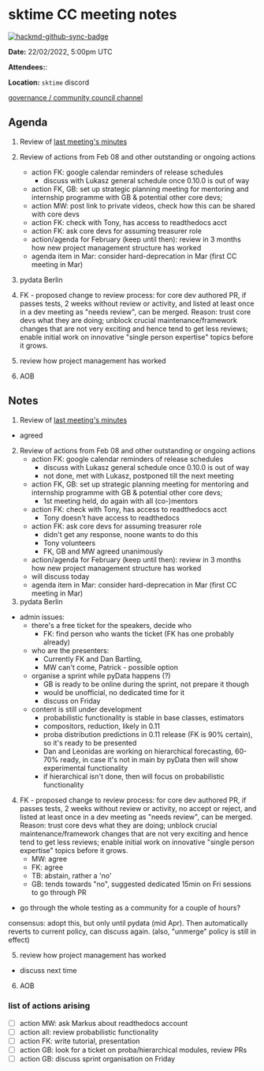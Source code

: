 # sktime CC meeting notes

[![hackmd-github-sync-badge](https://hackmd.io/y1OcL1QMQLiZjRwVB0t0RQ/badge)](https://hackmd.io/y1OcL1QMQLiZjRwVB0t0RQ)

**Date:** 
22/02/2022, 5:00pm UTC

**Attendees:**: 

**Location:** `sktime` discord

[governance / community council channel](https://discord.com/channels/723500657255907408/875425974345416734)

## Agenda

1. Review of [last meeting's minutes](https://github.com/sktime/community-org/tree/main/community_council/previous_meetings)

2. Review of actions from Feb 08 and other outstanding or ongoing actions
    * action FK: google calendar reminders of release schedules
        * discuss with Lukasz general schedule once 0.10.0 is out of way
    * action FK, GB: set up strategic planning meeting for mentoring and internship programme with GB & potential other core devs; 
    * action MW: post link to private videos, check how this can be shared with core devs
    * action FK: check with Tony, has access to readthedocs acct
    * action FK: ask core devs for assuming treasurer role
    * action/agenda for February (keep until then): review in 3 months how new project management structure has worked
    * agenda item in Mar: consider hard-deprecation in Mar (first CC meeting in Mar)

3. pydata Berlin

4. FK - proposed change to review process: for core dev authored PR, if passes tests, 2 weeks without review or activity, and listed at least once in a dev meeting as "needs review", can be merged. Reason: trust core devs what they are doing; unblock crucial maintenance/framework changes that are not very exciting and hence tend to get less reviews; enable initial work on innovative "single person expertise" topics before it grows.

5. review how project management has worked

6. AOB

## Notes
1. Review of [last meeting's minutes](https://github.com/sktime/community-org/tree/main/community_council/previous_meetings)
 - agreed

2. Review of actions from Feb 08 and other outstanding or ongoing actions
    * action FK: google calendar reminders of release schedules
        * discuss with Lukasz general schedule once 0.10.0 is out of way
        - not done, met with Lukasz, postponed till the next meeting
    * action FK, GB: set up strategic planning meeting for mentoring and internship programme with GB & potential other core devs;
        - 1st meeting held, do again with all (co-)mentors
    * action FK: check with Tony, has access to readthedocs acct
        - Tony doesn't have access to readthedocs
    * action FK: ask core devs for assuming treasurer role
        - didn't get any response, noone wants to do this
        - Tony volunteers
        - FK, GB and MW agreed unanimously 
    * action/agenda for February (keep until then): review in 3 months how new project management structure has worked
     - will discuss today
    * agenda item in Mar: consider hard-deprecation in Mar (first CC meeting in Mar)
3. pydata Berlin
- admin issues:
    - there's a free ticket for the speakers, decide who
        - FK: find person who wants the ticket (FK has one probably already)
    - who are the presenters: 
        - Currently FK and Dan Bartling, 
        - MW can't come, Patrick - possible option
    - organise a sprint while pyData happens (?)
        - GB is ready to be online during the sprint, not prepare it though
        - would be unofficial, no dedicated time for it
        - discuss on Friday
    - content is still under development
        - probabilistic functionality is stable in base classes, estimators
        - compositors, reduction, likely in 0.11
        - proba distribution predictions in 0.11 release (FK is 90% certain), so it's ready to be presented
        - Dan and Leonidas are working on hierarchical forecasting, 60-70% ready, in case it's not in main by pyData then will show experimental functionality
        - if hierarchical isn't done, then will focus on probabilistic functionality

4. FK - proposed change to review process: for core dev authored PR, if passes tests, 2 weeks without review or activity, no accept or reject, and listed at least once in a dev meeting as "needs review", can be merged. Reason: trust core devs what they are doing; unblock crucial maintenance/framework changes that are not very exciting and hence tend to get less reviews; enable initial work on innovative "single person expertise" topics before it grows.
    - MW: agree
    - FK: agree
    - TB: abstain, rather a 'no'
    - GB: tends towards "no", suggested dedicated 15min on Fri sessions to go through PR

- go through the whole testing as a community for a couple of hours?

consensus: adopt this, but only until pydata (mid Apr). Then automatically reverts to current policy, can discuss again.
(also, "unmerge" policy is still in effect)

5. review how project management has worked
- discuss next time
6. AOB


### list of actions arising

- [ ] action MW: ask Markus about readthedocs account
- [ ] action all: review probabilistic functionality 
- [ ] action FK: write tutorial, presentation
- [ ] action GB: look for a ticket on proba/hierarchical modules, review PRs
- [ ] action GB: discuss sprint organisation on Friday
